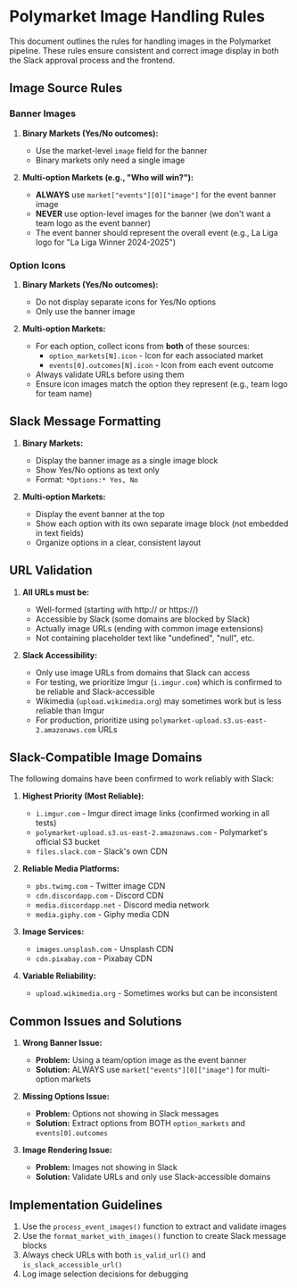 # Polymarket Image Handling Rules

This document outlines the rules for handling images in the Polymarket pipeline. These rules ensure consistent and correct image display in both the Slack approval process and the frontend.

## Image Source Rules

### Banner Images

1. **Binary Markets (Yes/No outcomes):**
   - Use the market-level `image` field for the banner
   - Binary markets only need a single image

2. **Multi-option Markets (e.g., "Who will win?"):**
   - **ALWAYS** use `market["events"][0]["image"]` for the event banner image
   - **NEVER** use option-level images for the banner (we don't want a team logo as the event banner)
   - The event banner should represent the overall event (e.g., La Liga logo for "La Liga Winner 2024-2025")

### Option Icons

1. **Binary Markets (Yes/No outcomes):**
   - Do not display separate icons for Yes/No options
   - Only use the banner image

2. **Multi-option Markets:**
   - For each option, collect icons from **both** of these sources:
     - `option_markets[N].icon` - Icon for each associated market
     - `events[0].outcomes[N].icon` - Icon from each event outcome
   - Always validate URLs before using them
   - Ensure icon images match the option they represent (e.g., team logo for team name)

## Slack Message Formatting

1. **Binary Markets:**
   - Display the banner image as a single image block
   - Show Yes/No options as text only
   - Format: `*Options:* Yes, No`

2. **Multi-option Markets:**
   - Display the event banner at the top
   - Show each option with its own separate image block (not embedded in text fields)
   - Organize options in a clear, consistent layout

## URL Validation

1. **All URLs must be:**
   - Well-formed (starting with http:// or https://)
   - Accessible by Slack (some domains are blocked by Slack)
   - Actually image URLs (ending with common image extensions)
   - Not containing placeholder text like "undefined", "null", etc.

2. **Slack Accessibility:**
   - Only use image URLs from domains that Slack can access
   - For testing, we prioritize Imgur (`i.imgur.com`) which is confirmed to be reliable and Slack-accessible
   - Wikimedia (`upload.wikimedia.org`) may sometimes work but is less reliable than Imgur
   - For production, prioritize using `polymarket-upload.s3.us-east-2.amazonaws.com` URLs

## Slack-Compatible Image Domains

The following domains have been confirmed to work reliably with Slack:

1. **Highest Priority (Most Reliable):**
   - `i.imgur.com` - Imgur direct image links (confirmed working in all tests)
   - `polymarket-upload.s3.us-east-2.amazonaws.com` - Polymarket's official S3 bucket
   - `files.slack.com` - Slack's own CDN

2. **Reliable Media Platforms:**
   - `pbs.twimg.com` - Twitter image CDN
   - `cdn.discordapp.com` - Discord CDN
   - `media.discordapp.net` - Discord media network
   - `media.giphy.com` - Giphy media CDN

3. **Image Services:**
   - `images.unsplash.com` - Unsplash CDN
   - `cdn.pixabay.com` - Pixabay CDN

4. **Variable Reliability:**
   - `upload.wikimedia.org` - Sometimes works but can be inconsistent

## Common Issues and Solutions

1. **Wrong Banner Issue:**
   - **Problem:** Using a team/option image as the event banner
   - **Solution:** ALWAYS use `market["events"][0]["image"]` for multi-option markets

2. **Missing Options Issue:**
   - **Problem:** Options not showing in Slack messages
   - **Solution:** Extract options from BOTH `option_markets` and `events[0].outcomes`

3. **Image Rendering Issue:**
   - **Problem:** Images not showing in Slack
   - **Solution:** Validate URLs and only use Slack-accessible domains

## Implementation Guidelines

1. Use the `process_event_images()` function to extract and validate images
2. Use the `format_market_with_images()` function to create Slack message blocks
3. Always check URLs with both `is_valid_url()` and `is_slack_accessible_url()`
4. Log image selection decisions for debugging